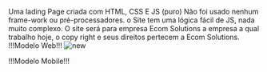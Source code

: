 Uma lading Page criada com HTML, CSS E JS (puro) 
Não foi usado nenhum frame-work ou pré-processadores.
o Site tem uma lógica fácil de JS, nada muito complexo.
O site será para empresa Ecom Solutions a empresa a qual trabalho hoje, o copy right e seus direitos pertecem a Ecom Solutions.
!!!Modelo Web!!!
![new](https://github.com/Salgaado/Ecom-trading-imports/assets/88348530/17e63385-92ce-4c77-bed8-ee90a4f20bf6)

!!!Modelo Mobile!!!
